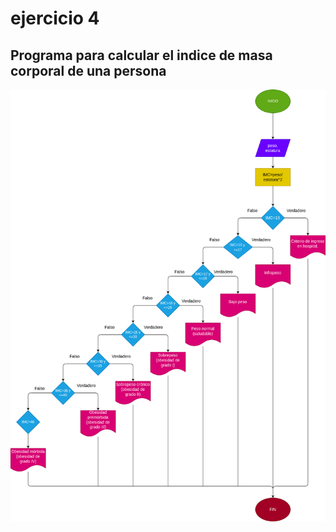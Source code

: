 # ejercicio 4

## Programa para calcular el indice de masa corporal de una persona

![Diagrama de flujo](diagrama.png "diagrama de flujo")